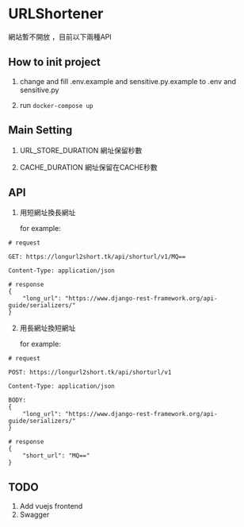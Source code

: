 # URLShortener

網站暫不開放 ，目前以下兩種API

## How to init project

1. change and fill .env.example and sensitive.py.example to .env and sensitive.py

2. run  ```docker-compose up```

## Main Setting

1. URL_STORE_DURATION 網址保留秒數

2. CACHE_DURATION 網址保留在CACHE秒數

## API

1. 用短網址換長網址

   for example:

```
# request

GET: https://longurl2short.tk/api/shorturl/v1/MQ==

Content-Type: application/json

```
```
# response
{
    "long_url": "https://www.django-rest-framework.org/api-guide/serializers/"
}
```
2. 用長網址換短網址

   for example:

```
# request

POST: https://longurl2short.tk/api/shorturl/v1

Content-Type: application/json

BODY:
{
    "long_url": "https://www.django-rest-framework.org/api-guide/serializers/"
}
```
```
# response
{
    "short_url": "MQ=="
}
```

## TODO

1. Add vuejs frontend
2. Swagger
